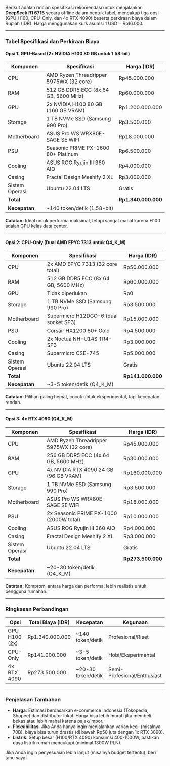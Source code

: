 Berikut adalah rincian spesifikasi rekomendasi untuk menjalankan **DeepSeek R1 671B** secara offline dalam bentuk tabel, mencakup tiga opsi (GPU H100, CPU-Only, dan 4x RTX 4090) beserta perkiraan biaya dalam Rupiah (IDR). Harga menggunakan kurs asumsi 1 USD = Rp16.000.

---

### **Tabel Spesifikasi dan Perkiraan Biaya**

#### **Opsi 1: GPU-Based (2x NVIDIA H100 80 GB untuk 1.58-bit)**
| **Komponen**         | **Spesifikasi**                         | **Harga (IDR)**      |
|-----------------------|-----------------------------------------|----------------------|
| CPU                  | AMD Ryzen Threadripper 5975WX (32 core) | Rp45.000.000         |
| RAM                  | 512 GB DDR5 ECC (8x 64 GB, 5600 MHz)   | Rp60.000.000         |
| GPU                  | 2x NVIDIA H100 80 GB (160 GB VRAM)     | Rp1.200.000.000      |
| Storage              | 1 TB NVMe SSD (Samsung 990 Pro)        | Rp3.500.000          |
| Motherboard          | ASUS Pro WS WRX80E-SAGE SE WIFI        | Rp18.000.000         |
| PSU                  | Seasonic PRIME PX-1600 80+ Platinum    | Rp6.500.000          |
| Cooling              | ASUS ROG Ryujin III 360 AIO            | Rp4.000.000          |
| Casing               | Fractal Design Meshify 2 XL            | Rp3.000.000          |
| Sistem Operasi       | Ubuntu 22.04 LTS                       | Gratis               |
| **Total**            |                                         | **Rp1.340.000.000**  |
| **Kecepatan**        | ~140 token/detik (1.58-bit)            |                      |

**Catatan:** Ideal untuk performa maksimal, tetapi sangat mahal karena H100 adalah GPU kelas data center.

---

#### **Opsi 2: CPU-Only (Dual AMD EPYC 7313 untuk Q4_K_M)**
| **Komponen**         | **Spesifikasi**                         | **Harga (IDR)**      |
|-----------------------|-----------------------------------------|----------------------|
| CPU                  | 2x AMD EPYC 7313 (32 core total)       | Rp50.000.000         |
| RAM                  | 512 GB DDR5 ECC (8x 64 GB, 5600 MHz)   | Rp60.000.000         |
| GPU                  | Tidak diperlukan                       | Rp0                  |
| Storage              | 1 TB NVMe SSD (Samsung 990 Pro)        | Rp3.500.000          |
| Motherboard          | Supermicro H12DGO-6 (dual socket SP3)  | Rp15.000.000         |
| PSU                  | Corsair HX1200 80+ Gold                | Rp4.500.000          |
| Cooling              | 2x Noctua NH-U14S TR4-SP3              | Rp3.000.000          |
| Casing               | Supermicro CSE-745                     | Rp5.000.000          |
| Sistem Operasi       | Ubuntu 22.04 LTS                       | Gratis               |
| **Total**            |                                         | **Rp141.000.000**    |
| **Kecepatan**        | ~3-5 token/detik (Q4_K_M)              |                      |

**Catatan:** Pilihan paling hemat, cocok untuk eksperimental, tapi kecepatan rendah.

---

#### **Opsi 3: 4x RTX 4090 (Q4_K_M)**
| **Komponen**         | **Spesifikasi**                         | **Harga (IDR)**      |
|-----------------------|-----------------------------------------|----------------------|
| CPU                  | AMD Ryzen Threadripper 5975WX (32 core) | Rp45.000.000         |
| RAM                  | 256 GB DDR5 ECC (4x 64 GB, 5600 MHz)   | Rp30.000.000         |
| GPU                  | 4x NVIDIA RTX 4090 24 GB (96 GB VRAM)  | Rp160.000.000        |
| Storage              | 1 TB NVMe SSD (Samsung 990 Pro)        | Rp3.500.000          |
| Motherboard          | ASUS Pro WS WRX80E-SAGE SE WIFI        | Rp18.000.000         |
| PSU                  | 2x Seasonic PRIME PX-1000 (2000W total)| Rp10.000.000         |
| Cooling              | ASUS ROG Ryujin III 360 AIO            | Rp4.000.000          |
| Casing               | Fractal Design Meshify 2 XL            | Rp3.000.000          |
| Sistem Operasi       | Ubuntu 22.04 LTS                       | Gratis               |
| **Total**            |                                         | **Rp273.500.000**    |
| **Kecepatan**        | ~20-30 token/detik (Q4_K_M)            |                      |

**Catatan:** Kompromi antara harga dan performa, lebih realistis untuk pengguna rumahan.

---

### **Ringkasan Perbandingan**
| **Opsi**            | **Total Biaya (IDR)** | **Kecepatan**         | **Kegunaan**                  |
|---------------------|-----------------------|-----------------------|-------------------------------|
| GPU H100 (2x)       | Rp1.340.000.000       | ~140 token/detik      | Profesional/Riset            |
| CPU-Only            | Rp141.000.000         | ~3-5 token/detik      | Hobi/Eksperimental           |
| 4x RTX 4090         | Rp273.500.000         | ~20-30 token/detik    | Semi-Profesional/Enthusiast  |

---

### **Penjelasan Tambahan**
- **Harga**: Estimasi berdasarkan e-commerce Indonesia (Tokopedia, Shopee) dan distributor lokal. Harga bisa lebih murah jika membeli bekas atau lebih mahal karena pajak/impor.
- **Fleksibilitas**: Jika Anda hanya ingin menjalankan varian kecil (misalnya 70B), biaya bisa turun drastis (di bawah Rp50 juta dengan 1x RTX 3090).
- **Listrik**: Setup besar (H100/RTX 4090) konsumsi 400-1000W, pastikan daya listrik rumah mencukupi (minimal 1300W PLN).

Jika Anda ingin penyesuaian lebih lanjut (misalnya budget tertentu), beri tahu saya!
